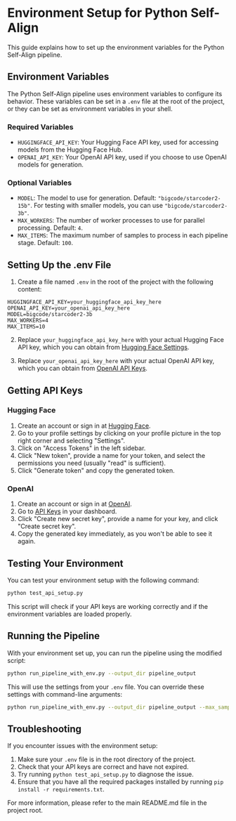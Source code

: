 # Environment Setup for Python Self-Align

This guide explains how to set up the environment variables for the Python Self-Align pipeline.

## Environment Variables

The Python Self-Align pipeline uses environment variables to configure its behavior. These variables can be set in a `.env` file at the root of the project, or they can be set as environment variables in your shell.

### Required Variables

- `HUGGINGFACE_API_KEY`: Your Hugging Face API key, used for accessing models from the Hugging Face Hub.
- `OPENAI_API_KEY`: Your OpenAI API key, used if you choose to use OpenAI models for generation.

### Optional Variables

- `MODEL`: The model to use for generation. Default: `"bigcode/starcoder2-15b"`. For testing with smaller models, you can use `"bigcode/starcoder2-3b"`.
- `MAX_WORKERS`: The number of worker processes to use for parallel processing. Default: `4`.
- `MAX_ITEMS`: The maximum number of samples to process in each pipeline stage. Default: `100`.

## Setting Up the .env File

1. Create a file named `.env` in the root of the project with the following content:

```
HUGGINGFACE_API_KEY=your_huggingface_api_key_here
OPENAI_API_KEY=your_openai_api_key_here
MODEL=bigcode/starcoder2-3b
MAX_WORKERS=4
MAX_ITEMS=10
```

2. Replace `your_huggingface_api_key_here` with your actual Hugging Face API key, which you can obtain from [Hugging Face Settings](https://huggingface.co/settings/tokens).

3. Replace `your_openai_api_key_here` with your actual OpenAI API key, which you can obtain from [OpenAI API Keys](https://platform.openai.com/api-keys).

## Getting API Keys

### Hugging Face

1. Create an account or sign in at [Hugging Face](https://huggingface.co/join).
2. Go to your profile settings by clicking on your profile picture in the top right corner and selecting "Settings".
3. Click on "Access Tokens" in the left sidebar.
4. Click "New token", provide a name for your token, and select the permissions you need (usually "read" is sufficient).
5. Click "Generate token" and copy the generated token.

### OpenAI

1. Create an account or sign in at [OpenAI](https://platform.openai.com/signup).
2. Go to [API Keys](https://platform.openai.com/api-keys) in your dashboard.
3. Click "Create new secret key", provide a name for your key, and click "Create secret key".
4. Copy the generated key immediately, as you won't be able to see it again.

## Testing Your Environment

You can test your environment setup with the following command:

```bash
python test_api_setup.py
```

This script will check if your API keys are working correctly and if the environment variables are loaded properly.

## Running the Pipeline

With your environment set up, you can run the pipeline using the modified script:

```bash
python run_pipeline_with_env.py --output_dir pipeline_output
```

This will use the settings from your `.env` file. You can override these settings with command-line arguments:

```bash
python run_pipeline_with_env.py --output_dir pipeline_output --max_samples 20 --num_workers 8
```

## Troubleshooting

If you encounter issues with the environment setup:

1. Make sure your `.env` file is in the root directory of the project.
2. Check that your API keys are correct and have not expired.
3. Try running `python test_api_setup.py` to diagnose the issue.
4. Ensure that you have all the required packages installed by running `pip install -r requirements.txt`.

For more information, please refer to the main README.md file in the project root. 